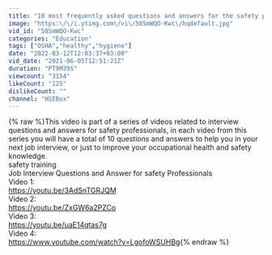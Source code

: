```yaml
---
title: "10 most frequently asked questions and answers for the safety professional job interview - 5"
image: "https:\/\/i.ytimg.com\/vi\/58SmWQO-Kwc\/hqdefault.jpg"
vid_id: "58SmWQO-Kwc"
categories: "Education"
tags: ["OSHA","healthy","hygiene"]
date: "2022-03-12T12:03:37+03:00"
vid_date: "2021-06-05T12:51:21Z"
duration: "PT9M39S"
viewcount: "3154"
likeCount: "125"
dislikeCount: ""
channel: "HSEBox"
---
```

{% raw %}This video is part of a series of videos related to interview questions and answers for safety professionals, in each video from this series you will have a total of 10 questions and answers to help you in your next job interview, or just to improve your occupational health and safety knowledge.<br />safety training<br />Job Interview Questions and Answer for safety Professionals<br />Video 1:<br /><a rel="nofollow" target="blank" href="https://youtu.be/3AdSnTGRJQM">https://youtu.be/3AdSnTGRJQM</a><br />Video 2:<br /><a rel="nofollow" target="blank" href="https://youtu.be/ZxGW6a2PZCo">https://youtu.be/ZxGW6a2PZCo</a><br />Video 3:<br /><a rel="nofollow" target="blank" href="https://youtu.be/uaE14qtas7g">https://youtu.be/uaE14qtas7g</a><br />Video 4:<br /><a rel="nofollow" target="blank" href="https://www.youtube.com/watch?v=LgofoWSUHBg">https://www.youtube.com/watch?v=LgofoWSUHBg</a>{% endraw %}
